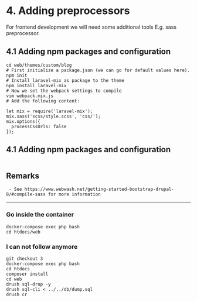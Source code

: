 # 4. Adding preprocessors

For frontend development we will need some additional tools E.g. sass preprocessor.

## 4.1 Adding npm packages and configuration
```
cd web/themes/custom/blog
# First initialize a package.json (we can go for default values here).
npm init
# Install laravel-mix as package to the theme
npm install laravel-mix
# Now we set the webpack settings to compile
vim webpack.mix.js
# Add the following content:
```

```
let mix = require('laravel-mix');
mix.sass('scss/style.scss', 'css/');
mix.options({
  processCssUrls: false
});
```

## 4.1 Adding npm packages and configuration

```

```

## Remarks

```
 - See https://www.webwash.net/getting-started-bootstrap-drupal-8/#compile-sass for more information

```

---

### Go inside the container
```
docker-compose exec php bash
cd htdocs/web
```

### I can not follow anymore

```
git checkout 3
docker-compose exec php bash
cd htdocs
composer install
cd web
drush sql-drop -y
drush sql-cli < ../../db/dump.sql
drush cr
```